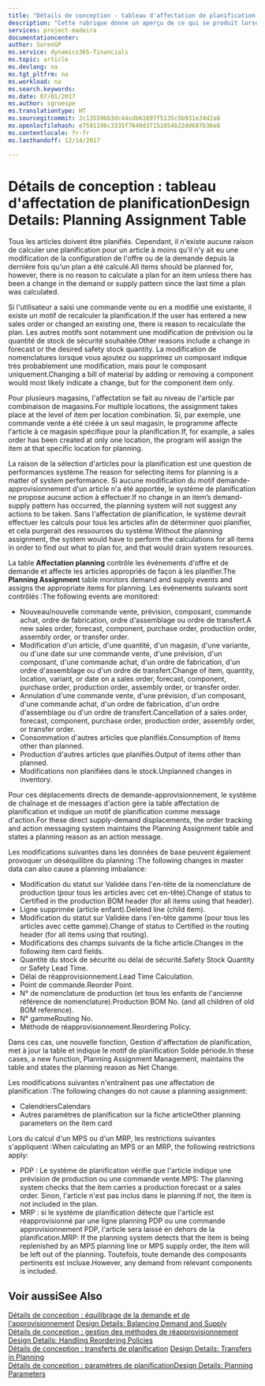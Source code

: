 ```yaml
---
title: "Détails de conception - tableau d'affectation de planification | Microsoft Docs"
description: "Cette rubrique donne un aperçu de ce qui se produit lorsque vous modifiez la planification d'un article."
services: project-madeira
documentationcenter: 
author: SorenGP
ms.service: dynamics365-financials
ms.topic: article
ms.devlang: na
ms.tgt_pltfrm: na
ms.workload: na
ms.search.keywords: 
ms.date: 07/01/2017
ms.author: sgroespe
ms.translationtype: HT
ms.sourcegitcommit: 2c13559bb3dc44cdb61697f5135c5b931e34d2a8
ms.openlocfilehash: e7591196c3335f7640d37151054b22dd687b36e8
ms.contentlocale: fr-fr
ms.lasthandoff: 12/14/2017

---
```

# <a name="design-details-planning-assignment-table"></a><span data-ttu-id="34823-103">Détails de conception : tableau d'affectation de planification</span><span class="sxs-lookup"><span data-stu-id="34823-103">Design Details: Planning Assignment Table</span></span>
<span data-ttu-id="34823-104">Tous les articles doivent être planifiés. Cependant, il n'existe aucune raison de calculer une planification pour un article à moins qu'il n'y ait eu une modification de la configuration de l'offre ou de la demande depuis la dernière fois qu'un plan a été calculé.</span><span class="sxs-lookup"><span data-stu-id="34823-104">All items should be planned for, however, there is no reason to calculate a plan for an item unless there has been a change in the demand or supply pattern since the last time a plan was calculated.</span></span>  
  
<span data-ttu-id="34823-105">Si l'utilisateur a saisi une commande vente ou en a modifié une existante, il existe un motif de recalculer la planification.</span><span class="sxs-lookup"><span data-stu-id="34823-105">If the user has entered a new sales order or changed an existing one, there is reason to recalculate the plan.</span></span> <span data-ttu-id="34823-106">Les autres motifs sont notamment une modification de prévision ou la quantité de stock de sécurité souhaitée.</span><span class="sxs-lookup"><span data-stu-id="34823-106">Other reasons include a change in forecast or the desired safety stock quantity.</span></span> <span data-ttu-id="34823-107">La modification de nomenclatures lorsque vous ajoutez ou supprimez un composant indique très probablement une modification, mais pour le composant uniquement.</span><span class="sxs-lookup"><span data-stu-id="34823-107">Changing a bill of material by adding or removing a component would most likely indicate a change, but for the component item only.</span></span>  
  
<span data-ttu-id="34823-108">Pour plusieurs magasins, l'affectation se fait au niveau de l'article par combinaison de magasins.</span><span class="sxs-lookup"><span data-stu-id="34823-108">For multiple locations, the assignment takes place at the level of item per location combination.</span></span> <span data-ttu-id="34823-109">Si, par exemple, une commande vente a été créée à un seul magasin, le programme affecte l'article à ce magasin spécifique pour la planification.</span><span class="sxs-lookup"><span data-stu-id="34823-109">If, for example, a sales order has been created at only one location, the program will assign the item at that specific location for planning.</span></span>  
  
<span data-ttu-id="34823-110">La raison de la sélection d'articles pour la planification est une question de performances système.</span><span class="sxs-lookup"><span data-stu-id="34823-110">The reason for selecting items for planning is a matter of system performance.</span></span> <span data-ttu-id="34823-111">Si aucune modification du motif demande-approvisionnement d'un article n'a été apportée, le système de planification ne propose aucune action à effectuer.</span><span class="sxs-lookup"><span data-stu-id="34823-111">If no change in an item’s demand-supply pattern has occurred, the planning system will not suggest any actions to be taken.</span></span> <span data-ttu-id="34823-112">Sans l'affectation de planification, le système devrait effectuer les calculs pour tous les articles afin de déterminer quoi planifier, et cela purgerait des ressources du système.</span><span class="sxs-lookup"><span data-stu-id="34823-112">Without the planning assignment, the system would have to perform the calculations for all items in order to find out what to plan for, and that would drain system resources.</span></span>  
  
<span data-ttu-id="34823-113">La table **Affectation planning** contrôle les événements d'offre et de demande et affecte les articles appropriés de façon à les planifier.</span><span class="sxs-lookup"><span data-stu-id="34823-113">The **Planning Assignment** table monitors demand and supply events and assigns the appropriate items for planning.</span></span> <span data-ttu-id="34823-114">Les événements suivants sont contrôlés :</span><span class="sxs-lookup"><span data-stu-id="34823-114">The following events are monitored:</span></span>  
  
* <span data-ttu-id="34823-115">Nouveau/nouvelle commande vente, prévision, composant, commande achat, ordre de fabrication, ordre d'assemblage ou ordre de transfert.</span><span class="sxs-lookup"><span data-stu-id="34823-115">A new sales order, forecast, component, purchase order, production order, assembly order, or transfer order.</span></span>  
* <span data-ttu-id="34823-116">Modification d'un article, d'une quantité, d'un magasin, d'une variante, ou d'une date sur une commande vente, d'une prévision, d'un composant, d'une commande achat, d'un ordre de fabrication, d'un ordre d'assemblage ou d'un ordre de transfert.</span><span class="sxs-lookup"><span data-stu-id="34823-116">Change of item, quantity, location, variant, or date on a sales order, forecast, component, purchase order, production order, assembly order, or transfer order.</span></span>  
* <span data-ttu-id="34823-117">Annulation d'une commande vente, d'une prévision, d'un composant, d'une commande achat, d'un ordre de fabrication, d'un ordre d'assemblage ou d'un ordre de transfert.</span><span class="sxs-lookup"><span data-stu-id="34823-117">Cancellation of a sales order, forecast, component, purchase order, production order, assembly order, or transfer order.</span></span>  
* <span data-ttu-id="34823-118">Consommation d'autres articles que planifiés.</span><span class="sxs-lookup"><span data-stu-id="34823-118">Consumption of items other than planned.</span></span>  
* <span data-ttu-id="34823-119">Production d'autres articles que planifiés.</span><span class="sxs-lookup"><span data-stu-id="34823-119">Output of items other than planned.</span></span>  
* <span data-ttu-id="34823-120">Modifications non planifiées dans le stock.</span><span class="sxs-lookup"><span data-stu-id="34823-120">Unplanned changes in inventory.</span></span>  
  
<span data-ttu-id="34823-121">Pour ces déplacements directs de demande-approvisionnement, le système de chaînage et de messages d'action gère la table affectation de planification et indique un motif de planification comme message d'action.</span><span class="sxs-lookup"><span data-stu-id="34823-121">For these direct supply-demand displacements, the order tracking and action messaging system maintains the Planning Assignment table and states a planning reason as an action message.</span></span>  
  
<span data-ttu-id="34823-122">Les modifications suivantes dans les données de base peuvent également provoquer un déséquilibre du planning :</span><span class="sxs-lookup"><span data-stu-id="34823-122">The following changes in master data can also cause a planning imbalance:</span></span>  
  
* <span data-ttu-id="34823-123">Modification du statut sur Validée dans l'en-tête de la nomenclature de production (pour tous les articles avec cet en-tête).</span><span class="sxs-lookup"><span data-stu-id="34823-123">Change of status to Certified in the production BOM header (for all items using that header).</span></span>  
* <span data-ttu-id="34823-124">Ligne supprimée (article enfant).</span><span class="sxs-lookup"><span data-stu-id="34823-124">Deleted line (child item).</span></span>  
* <span data-ttu-id="34823-125">Modification du statut sur Validée dans l'en-tête gamme (pour tous les articles avec cette gamme).</span><span class="sxs-lookup"><span data-stu-id="34823-125">Change of status to Certified in the routing header (for all items using that routing).</span></span>  
* <span data-ttu-id="34823-126">Modifications des champs suivants de la fiche article.</span><span class="sxs-lookup"><span data-stu-id="34823-126">Changes in the following item card fields.</span></span>  
* <span data-ttu-id="34823-127">Quantité du stock de sécurité ou délai de sécurité.</span><span class="sxs-lookup"><span data-stu-id="34823-127">Safety Stock Quantity or Safety Lead Time.</span></span>  
* <span data-ttu-id="34823-128">Délai de réapprovisionnement.</span><span class="sxs-lookup"><span data-stu-id="34823-128">Lead Time Calculation.</span></span>  
* <span data-ttu-id="34823-129">Point de commande.</span><span class="sxs-lookup"><span data-stu-id="34823-129">Reorder Point.</span></span>  
* <span data-ttu-id="34823-130">N° de nomenclature de production (et tous les enfants de l'ancienne référence de nomenclature).</span><span class="sxs-lookup"><span data-stu-id="34823-130">Production BOM No. (and all children of old BOM reference).</span></span>  
* <span data-ttu-id="34823-131">N° gamme</span><span class="sxs-lookup"><span data-stu-id="34823-131">Routing No.</span></span>  
* <span data-ttu-id="34823-132">Méthode de réapprovisionnement.</span><span class="sxs-lookup"><span data-stu-id="34823-132">Reordering Policy.</span></span>  
  
<span data-ttu-id="34823-133">Dans ces cas, une nouvelle fonction, Gestion d'affectation de planification, met à jour la table et indique le motif de planification Solde période.</span><span class="sxs-lookup"><span data-stu-id="34823-133">In these cases, a new function, Planning Assignment Management, maintains the table and states the planning reason as Net Change.</span></span>  
  
<span data-ttu-id="34823-134">Les modifications suivantes n'entraînent pas une affectation de planification :</span><span class="sxs-lookup"><span data-stu-id="34823-134">The following changes do not cause a planning assignment:</span></span>  
  
* <span data-ttu-id="34823-135">Calendriers</span><span class="sxs-lookup"><span data-stu-id="34823-135">Calendars</span></span>  
* <span data-ttu-id="34823-136">Autres paramètres de planification sur la fiche article</span><span class="sxs-lookup"><span data-stu-id="34823-136">Other planning parameters on the item card</span></span>  
  
<span data-ttu-id="34823-137">Lors du calcul d'un MPS ou d'un MRP, les restrictions suivantes s'appliquent :</span><span class="sxs-lookup"><span data-stu-id="34823-137">When calculating an MPS or an MRP, the following restrictions apply:</span></span>  
  
* <span data-ttu-id="34823-138">PDP : Le système de planification vérifie que l'article indique une prévision de production ou une commande vente.</span><span class="sxs-lookup"><span data-stu-id="34823-138">MPS: The planning system checks that the item carries a production forecast or a sales order.</span></span> <span data-ttu-id="34823-139">Sinon, l'article n'est pas inclus dans le planning.</span><span class="sxs-lookup"><span data-stu-id="34823-139">If not, the item is not included in the plan.</span></span>  
* <span data-ttu-id="34823-140">MRP : si le système de planification détecte que l'article est réapprovisionné par une ligne planning PDP ou une commande approvisionnement PDP, l'article sera laissé en dehors de la planification.</span><span class="sxs-lookup"><span data-stu-id="34823-140">MRP: If the planning system detects that the item is being replenished by an MPS planning line or MPS supply order, the item will be left out of the planning.</span></span> <span data-ttu-id="34823-141">Toutefois, toute demande des composants pertinents est incluse.</span><span class="sxs-lookup"><span data-stu-id="34823-141">However, any demand from relevant components is included.</span></span>  
  
## <a name="see-also"></a><span data-ttu-id="34823-142">Voir aussi</span><span class="sxs-lookup"><span data-stu-id="34823-142">See Also</span></span>  
<span data-ttu-id="34823-143">[Détails de conception : équilibrage de la demande et de l'approvisionnement](design-details-balancing-demand-and-supply.md) </span><span class="sxs-lookup"><span data-stu-id="34823-143">[Design Details: Balancing Demand and Supply](design-details-balancing-demand-and-supply.md) </span></span>  
<span data-ttu-id="34823-144">[Détails de conception : gestion des méthodes de réapprovisionnement](design-details-handling-reordering-policies.md) </span><span class="sxs-lookup"><span data-stu-id="34823-144">[Design Details: Handling Reordering Policies](design-details-handling-reordering-policies.md) </span></span>  
<span data-ttu-id="34823-145">[Détails de conception : transferts de planification](design-details-transfers-in-planning.md) </span><span class="sxs-lookup"><span data-stu-id="34823-145">[Design Details: Transfers in Planning](design-details-transfers-in-planning.md) </span></span>  
[<span data-ttu-id="34823-146">Détails de conception : paramètres de planification</span><span class="sxs-lookup"><span data-stu-id="34823-146">Design Details: Planning Parameters</span></span>](design-details-planning-parameters.md)  

